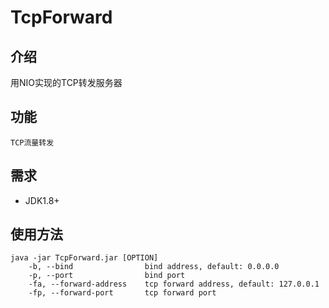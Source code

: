 # TcpForward

## 介绍

用NIO实现的TCP转发服务器

## 功能

    TCP流量转发

## 需求
* JDK1.8+

## 使用方法

    java -jar TcpForward.jar [OPTION]
        -b, --bind                bind address, default: 0.0.0.0
        -p, --port                bind port
        -fa, --forward-address    tcp forward address, default: 127.0.0.1
        -fp, --forward-port       tcp forward port
